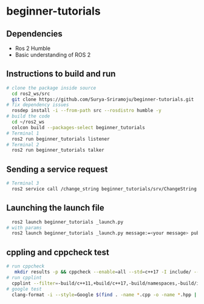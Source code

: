 # beginner-tutorials

## Dependencies
- Ros 2 Humble
- Basic understanding of ROS 2


## Instructions to build and run
```bash
# clone the package inside source
  cd ros2_ws/src
  git clone https://github.com/Surya-Sriramoju/beginner-tutorials.git
# fix dependency issues
  rosdep install -i --from-path src --rosdistro humble -y
# build the code
  cd ~/ros2_ws
  colcon build --packages-select beginner_tutorials
# Terminal 1
  ros2 run beginner_tutorials listener
# Terminal 2
  ros2 run beginner_tutorials talker

```

## Sending a service request
```bash
# Terminal 3
  ros2 service call /change_string beginner_tutorials/srv/ChangeString "{after: <add a string here>}"

```

## Launching the launch file
```bash
  ros2 launch beginner_tutorials _launch.py
# with params
  ros2 launch beginner_tutorials _launch.py message:=<your message> pub_freq:=<desired_message_frequency>
```


## cppling and cppcheck test
```bash
# run cppcheck
   mkdir results -p && cppcheck --enable=all --std=c++17 -I include/ --suppress=missingInclude $( find . -name *.cpp | grep -vE -e "^./build/" ) &> results/cppcheck.txt
# run cpplint
  cpplint --filter=-build/c++11,+build/c++17,-build/namespaces,-build/include_order $(find . -name '*.cpp' -not -path './build/*') &> results/cpplint.txt
# google test
  clang-format -i --style=Google $(find . -name *.cpp -o -name *.hpp | grep -vE -e "^./build/")

```
